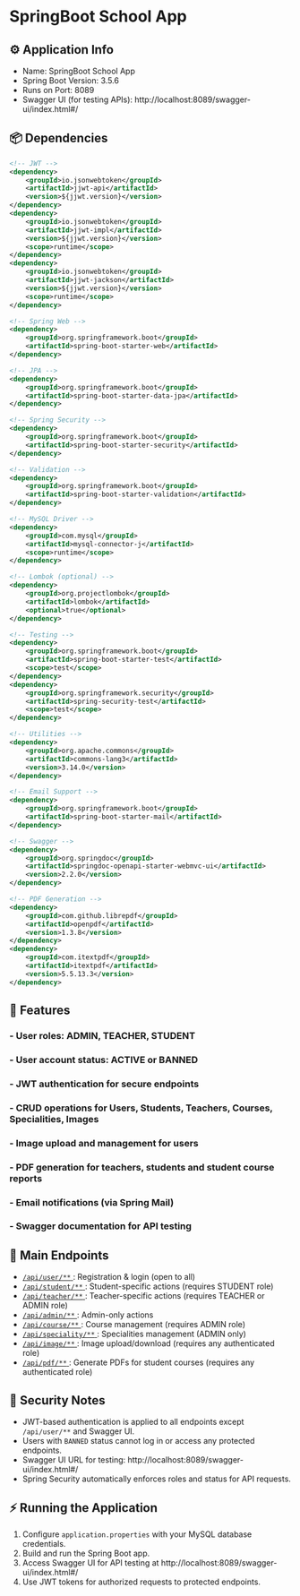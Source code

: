 # SpringBoot School App

## ⚙️ Application Info
- Name: SpringBoot School App
- Spring Boot Version: 3.5.6
- Runs on Port: 8089
- Swagger UI (for testing APIs): http://localhost:8089/swagger-ui/index.html#/

## 📦 Dependencies
```xml
<!-- JWT -->
<dependency>
    <groupId>io.jsonwebtoken</groupId>
    <artifactId>jjwt-api</artifactId>
    <version>${jjwt.version}</version>
</dependency>
<dependency>
    <groupId>io.jsonwebtoken</groupId>
    <artifactId>jjwt-impl</artifactId>
    <version>${jjwt.version}</version>
    <scope>runtime</scope>
</dependency>
<dependency>
    <groupId>io.jsonwebtoken</groupId>
    <artifactId>jjwt-jackson</artifactId>
    <version>${jjwt.version}</version>
    <scope>runtime</scope>
</dependency>

<!-- Spring Web -->
<dependency>
    <groupId>org.springframework.boot</groupId>
    <artifactId>spring-boot-starter-web</artifactId>
</dependency>

<!-- JPA -->
<dependency>
    <groupId>org.springframework.boot</groupId>
    <artifactId>spring-boot-starter-data-jpa</artifactId>
</dependency>

<!-- Spring Security -->
<dependency>
    <groupId>org.springframework.boot</groupId>
    <artifactId>spring-boot-starter-security</artifactId>
</dependency>

<!-- Validation -->
<dependency>
    <groupId>org.springframework.boot</groupId>
    <artifactId>spring-boot-starter-validation</artifactId>
</dependency>

<!-- MySQL Driver -->
<dependency>
    <groupId>com.mysql</groupId>
    <artifactId>mysql-connector-j</artifactId>
    <scope>runtime</scope>
</dependency>

<!-- Lombok (optional) -->
<dependency>
    <groupId>org.projectlombok</groupId>
    <artifactId>lombok</artifactId>
    <optional>true</optional>
</dependency>

<!-- Testing -->
<dependency>
    <groupId>org.springframework.boot</groupId>
    <artifactId>spring-boot-starter-test</artifactId>
    <scope>test</scope>
</dependency>
<dependency>
    <groupId>org.springframework.security</groupId>
    <artifactId>spring-security-test</artifactId>
    <scope>test</scope>
</dependency>

<!-- Utilities -->
<dependency>
    <groupId>org.apache.commons</groupId>
    <artifactId>commons-lang3</artifactId>
    <version>3.14.0</version>
</dependency>

<!-- Email Support -->
<dependency>
    <groupId>org.springframework.boot</groupId>
    <artifactId>spring-boot-starter-mail</artifactId>
</dependency>

<!-- Swagger -->
<dependency>
    <groupId>org.springdoc</groupId>
    <artifactId>springdoc-openapi-starter-webmvc-ui</artifactId>
    <version>2.2.0</version>
</dependency>

<!-- PDF Generation -->
<dependency>
    <groupId>com.github.librepdf</groupId>
    <artifactId>openpdf</artifactId>
    <version>1.3.8</version>
</dependency>
<dependency>
    <groupId>com.itextpdf</groupId>
    <artifactId>itextpdf</artifactId>
    <version>5.5.13.3</version>
</dependency>
```

## 🌟 Features
### - User roles: ADMIN, TEACHER, STUDENT
### - User account status: ACTIVE or BANNED
### - JWT authentication for secure endpoints
### - CRUD operations for Users, Students, Teachers, Courses, Specialities, Images
### - Image upload and management for users
### - PDF generation for teachers, students and student course reports
### - Email notifications (via Spring Mail)
### - Swagger documentation for API testing

## 🔗 Main Endpoints

- [ `/api/user/**` ](http://localhost:8089/api/user/) : Registration & login (open to all)
- [ `/api/student/**` ](http://localhost:8089/api/student/) : Student-specific actions (requires STUDENT role)
- [ `/api/teacher/**` ](http://localhost:8089/api/teacher/) : Teacher-specific actions (requires TEACHER or ADMIN role)
- [ `/api/admin/**` ](http://localhost:8089/api/admin/) : Admin-only actions
- [ `/api/course/**` ](http://localhost:8089/api/course/) : Course management (requires ADMIN role)
- [ `/api/speciality/**` ](http://localhost:8089/api/speciality/) : Specialities management (ADMIN only)
- [ `/api/image/**` ](http://localhost:8089/api/image/) : Image upload/download (requires any authenticated role)
- [ `/api/pdf/**` ](http://localhost:8089/api/pdf/) : Generate PDFs for student courses (requires any authenticated role)


## 🔐 Security Notes
- JWT-based authentication is applied to all endpoints except `/api/user/**` and Swagger UI.
- Users with `BANNED` status cannot log in or access any protected endpoints.
- Swagger UI URL for testing: http://localhost:8089/swagger-ui/index.html#/
- Spring Security automatically enforces roles and status for API requests.

## ⚡ Running the Application
1. Configure `application.properties` with your MySQL database credentials.
2. Build and run the Spring Boot app.
3. Access Swagger UI for API testing at http://localhost:8089/swagger-ui/index.html#/
4. Use JWT tokens for authorized requests to protected endpoints.
